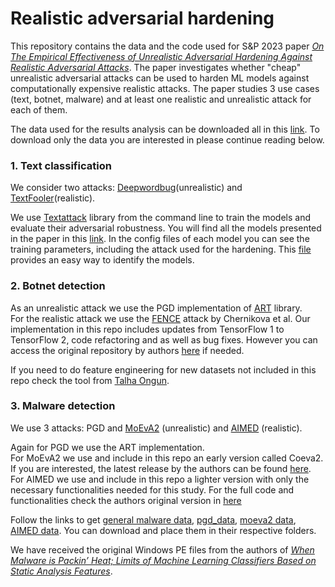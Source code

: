 # Realistic adversarial hardening
This repository contains the data and the code used for S&amp;P 2023 paper <em>[On The Empirical Effectiveness of Unrealistic Adversarial Hardening Against Realistic Adversarial Attacks](https://arxiv.org/abs/2202.03277)</em>. 
The paper investigates whether "cheap" unrealistic adversarial attacks can be used to harden ML models against computationally expensive realistic attacks. 
The paper studies 3 use cases (text, botnet, malware) and at least one realistic and unrealistic attack for each of them. 



The data used for the results analysis can be downloaded all in this [link](https://uniluxembourg-my.sharepoint.com/:f:/g/personal/salijona_dyrmishi_uni_lu/Eo3LPuU7nVJBs5UyHEBadU8BkOOJHnCFXdGE55dNbCETow?e=YTyCXn). 
To download only the data you are interested in please continue reading below. 


### 1. Text classification
We consider two attacks: [Deepwordbug](https://arxiv.org/abs/1801.04354)(unrealistic) and [TextFooler](https://arxiv.org/abs/1907.11932)(realistic).

We use [Textattack](https://textattack.readthedocs.io/en/latest/) library from the command line to train the models and evaluate their adversarial robustness. 
You will find all the models presented in the paper in this [link](https://uniluxembourg-my.sharepoint.com/:u:/g/personal/salijona_dyrmishi_uni_lu/EShqUwlR76xNttj4_BPuOU0BrY854BrNlkm84adN3wRpqQ?e=rrncfb).
In the config files of each model you can see the training parameters, including the attack used for the hardening. This [file](https://uniluxembourg-my.sharepoint.com/:x:/g/personal/salijona_dyrmishi_uni_lu/ES71tvRvV1pBl9thHzz0AA8BpVDzoTXv4yVMURyQuVs9uw?e=ct4uwh)
provides an easy way to identify the models. 


### 2. Botnet detection
As an unrealistic attack we use the PGD implementation of [ART](https://adversarial-robustness-toolbox.readthedocs.io/en/latest/) library. <br>
For the realistic attack we use the [FENCE](https://arxiv.org/pdf/1909.10480.pdf) attack by Chernikova et al. Our implementation in this repo includes updates from TensorFlow 1
to TensorFlow 2, code refactoring and as well as bug fixes. However you can access the original repository by authors [here](https://github.com/achernikova/cybersecurity_evasion) if needed.

If you need to do feature engineering for new datasets not included in this repo check the tool from [Talha Ongun](https://github.com/tongun/ctu13-botnet-detection).

### 3. Malware detection
We use 3 attacks: PGD and [MoEvA2](https://arxiv.org/abs/2112.01156) (unrealistic) and [AIMED](https://www.rapha.ai/files/AIMED.pdf) (realistic).

Again for PGD we use the ART implementation. <br>
For MoEvA2 we use and include in this repo an early version called Coeva2. If you are interested, the latest release by the authors can be found [here](https://github.com/serval-uni-lu/moeva2-ijcai22-replication). <br>
For AIMED we use and include in this repo a lighter version with only the necessary functionalities needed for this study. For the full code and functionalities check the authors original version in [here](https://github.com/zRapha/AIMED)

Follow the links to get [general malware data](https://uniluxembourg-my.sharepoint.com/:u:/g/personal/salijona_dyrmishi_uni_lu/EbPTPRvx3UJPmrxJj_4XdfQBQ0Vkk98_puA7KmOmnd6YIQ?e=aAjekF),
[pgd_data](https://uniluxembourg-my.sharepoint.com/:u:/g/personal/salijona_dyrmishi_uni_lu/EST2XM7uyIRKjiuS5npkLFwBky6qANQfJwbuZ2jl3XJ58A?e=wwfPpL),
[moeva2 data](https://uniluxembourg-my.sharepoint.com/:u:/g/personal/salijona_dyrmishi_uni_lu/EfcxLidDDRZEsE0Qcjz5-UQBUl4_brGhkHjwJUdJK3Oymw?e=mEe2kC),
[AIMED data](https://uniluxembourg-my.sharepoint.com/:u:/g/personal/salijona_dyrmishi_uni_lu/EY_SYilO1rZJq5r649KTVGwB_z5yk8wwc3iYKJPhqctzmA?e=si4fKp). You can download and place them in their respective folders. 

We have received the original Windows PE files from  the authors of  <em>[When Malware is Packin’ Heat; Limits of Machine Learning Classifiers Based on
Static Analysis Features](https://www.ndss-symposium.org/wp-content/uploads/2020/02/24310-paper.pdf)</em>. 
